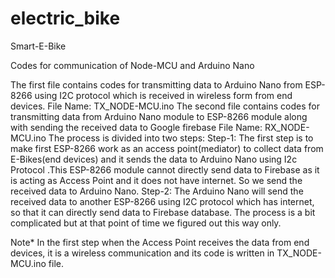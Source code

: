 # electric_bike
Smart-E-Bike

Codes for communication of Node-MCU and Arduino Nano

The first file contains codes for transmitting data to Arduino Nano from ESP-8266 using I2C protocol which is received in wireless form from end devices. File Name: TX_NODE-MCU.ino The second file contains codes for transmitting data from Arduino Nano module to ESP-8266 module along with sending the received data to Google firebase File Name: RX_NODE-MCU.ino The process is divided into two steps: Step-1: The first step is to make first ESP-8266 work as an access point(mediator) to collect data from E-Bikes(end devices) and it sends the data to Arduino Nano using I2c Protocol .This ESP-8266 module cannot directly send data to Firebase as it is acting as Access Point and it does not have internet. So we send the received data to Arduino Nano. Step-2: The Arduino Nano will send the received data to another ESP-8266 using I2C protocol which has internet, so that it can directly send data to Firebase database. The process is a bit complicated but at that point of time we figured out this way only.

Note* In the first step when the Access Point receives the data from end devices, it is a wireless communication and its code is written in TX_NODE-MCU.ino file.
